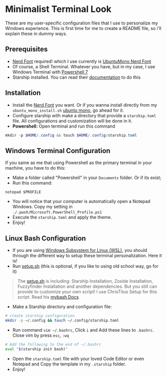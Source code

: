 # Minimalist Terminal Look
These are my user-specific configuration files that I use to personalize my Windows experience. This is first time for me to create a README file, so i'll explain these in dummy ways. 

## Prerequisites
- [Nerd Font](nerfonts.com) required! which I use currently is [UbuntuMono Nerd Font](https://github.com/ryanoasis/nerd-fonts/releases/download/v3.0.2/UbuntuMono.zip)
- Of course, a Shell Terminal. Whatever you have, but in my case, I use Windows Terminal with [Powershell 7](https://github.com/PowerShell/PowerShell)
- Starship installed. You can read their [documentation](https://starship.rs) to do this

## Installation
- Install the [Nerd Font](nerfonts.com) you want. Or if you wanna install directly from my `ubuntu_mono_install.sh` [ubuntu mono](.fonts/ubuntu_mono_install.sh), go ahead for it.
- Configure starship with make a directory that provide a `starship.toml` file. All configurations and customization will be done in it.
- <b>Powershell:</b> Open terminal and run this command 
``` PowerShell
mkdir -p $HOME/.config && touch $HOME/.config/starship.toml 
```
## Windows Terminal Configuration 
If you same as me that using Powershell as the primary terminal in your machine, you have to do this: 
  - Make a folder called "Powershell" in your `Documents` folder. Or if its exist;
  - Run this command:

``` shell
notepad $PROFILE
```
  -  You will notice that your computer is automatically open a Notepad Windows. Copy my setting in ```./.pwsh/Microsoft.PowerShell_Profile.ps1``` 
  -  Execute the `starship.toml` and apply the theme.
  -  Enjoy!
## Linux Bash Configuration
- If you are using [Windows Subsystem for Linux (WSL)](https://learn.microsoft.com/en-us/windows/wsl/about), you should through the different way to setup these terminal personalization. Here it is!
- Run [setup.sh](.bash/setup.sh) (this is optional, if you like to using old school way, go for it)
> The [setup.sh](.bash/setup.sh) is including: Starship Installation, Zoxide Installation, Fuzzyfinder Installation and another dependencies. But you still can provide to customize your own script! I use ChrisTitus Setup for this script. Read his [mybash Docs](https://github.com/ChrisTitusTech/mybash) 
- Make a Starship directory and configuration file:
``` bash
# create starship configuration 
mkdir -p ~/.config && touch ~/.config/starship.toml 
```
- Run command `vim ~/.bashrc`, Click `i` and Add these lines to `.bashrc`. Close vim by press `esc`, `:wq`
```bash
# Add the following to the end of ~/.bashrc
eval "$(starship init bash)"
```
- Open the `starship.toml` file with your loved Code Editor or even Notepad and Copy the template in my `.starship` folder.
- Enjoy!
